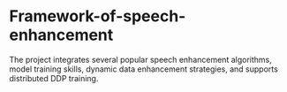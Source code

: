 # Framework-of-speech-enhancement
The project integrates several popular speech enhancement algorithms, model training skills, dynamic data enhancement strategies, and supports distributed DDP training.
